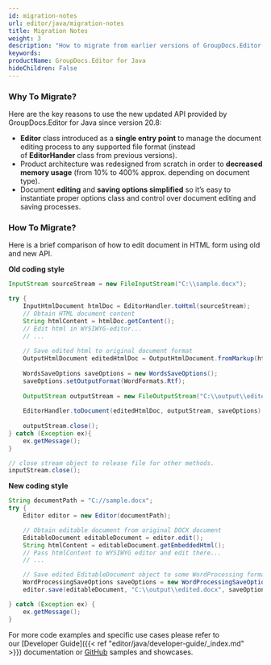 ```yaml
---
id: migration-notes
url: editor/java/migration-notes
title: Migration Notes
weight: 3
description: "How to migrate from earlier versions of GroupDocs.Editor for Java"
keywords: 
productName: GroupDocs.Editor for Java
hideChildren: False
---
```

### Why To Migrate?

Here are the key reasons to use the new updated API provided by GroupDocs.Editor for Java since version 20.8:

*   **Editor** class introduced as a **single entry point** to manage the document editing process to any supported file format (instead of **EditorHander** class from previous versions).     
*   Product architecture was redesigned from scratch in order to **decreased memory usage** (from 10% to 400% approx. depending on document type).    
*   Document **editing** and **saving options simplified** so it’s easy to instantiate proper options class and control over document editing and saving processes.  
    

### How To Migrate?

Here is a brief comparison of how to edit document in HTML form using old and new API.  

**Old coding style**

```java
InputStream sourceStream = new FileInputStream("C:\\sample.docx");

try {
    InputHtmlDocument htmlDoc = EditorHandler.toHtml(sourceStream);
    // Obtain HTML document content
    String htmlContent = htmlDoc.getContent();
    // Edit html in WYSIWYG-editor...
    // ...
                
    // Save edited html to original document format
    OutputHtmlDocument editedHtmlDoc = OutputHtmlDocument.fromMarkup(htmlContent, CommonUtilities.sourcePath + CommonUtilities.sourceResourcesFolder);
    
    WordsSaveOptions saveOptions = new WordsSaveOptions();
    saveOptions.setOutputFormat(WordFormats.Rtf);
    
    OutputStream outputStream = new FileOutputStream("C:\\output\\edited.docx");
    
    EditorHandler.toDocument(editedHtmlDoc, outputStream, saveOptions);
    
    outputStream.close();
} catch (Exception ex){
    ex.getMessage();
}

// close stream object to release file for other methods.
inputStream.close();
```

**New coding style**

```java
String documentPath = "C://sample.docx"; 
try {
    Editor editor = new Editor(documentPath);

    // Obtain editable document from original DOCX document
    EditableDocument editableDocument = editor.edit();
    String htmlContent = editableDocument.getEmbeddedHtml();
    // Pass htmlContent to WYSIWYG editor and edit there...
    // ...

    // Save edited EditableDocument object to some WordProcessing format - DOC for example
    WordProcessingSaveOptions saveOptions = new WordProcessingSaveOptions(WordProcessingFormats.Docx);
    editor.save(editableDocument, "C:\\output\\edited.docx", saveOptions);

} catch (Exception ex) {
    ex.getMessage();
}
```

For more code examples and specific use cases please refer to our [Developer Guide]({{< ref "editor/java/developer-guide/_index.md" >}}) documentation or [GitHub](https://github.com/groupdocs-editor/GroupDocs.Editor-for-Java) samples and showcases.
